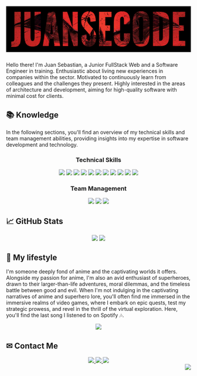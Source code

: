 <!-- About Me -->
<h1 align="center">
  <img height="125" src="./assets/JUANSECODE.png"/>
</h1>
Hello there! I'm Juan Sebastian, a Junior FullStack Web and a Software Engineer in training. Enthusiastic about living new experiences in companies within the sector. Motivated to continuously learn from colleagues and the challenges they present. Highly interested in the areas of architecture and development, aiming for high-quality software with minimal cost for clients.

<!-- Knowlege -->
## 📚 Knowledge
In the following sections, you'll find an overview of my technical skills and team management abilities, providing insights into my expertise in software development and technology.
<div align="center">
    <h3 align="center">Technical Skills</h3>
    <img src="https://img.shields.io/badge/HTML5-E34F26?style=for-the-badge&logo=html5&logoColor=white" />
    <img src="https://img.shields.io/badge/CSS3-1572B6?style=for-the-badge&logo=css3&logoColor=white" />
    <img src="https://img.shields.io/badge/Sass-CC6699?style=for-the-badge&logo=sass&logoColor=white" />
    <img src="https://img.shields.io/badge/JavaScript-323330?style=for-the-badge&logo=javascript&logoColor=F7DF1E" />
    <img src="https://img.shields.io/badge/node.js-6DA55F?style=for-the-badge&logo=node.js&logoColor=white" />
    <img src="https://img.shields.io/badge/Express.js-404D59?style=for-the-badge" />
    <img src="https://img.shields.io/badge/react-%2320232a.svg?style=for-the-badge&logo=react&logoColor=%2361DAFB" />
    <img src="https://img.shields.io/badge/python-3670A0?style=for-the-badge&logo=python&logoColor=ffdd54" />
    <img src="https://img.shields.io/badge/Java-ED8B00?style=for-the-badge&logo=openjdk&logoColor=white" />
    <img src="https://img.shields.io/badge/Spring-6DB33F?style=for-the-badge&logo=spring&logoColor=white" />
    <img src="https://img.shields.io/badge/MySQL-00000F?style=for-the-badge&logo=mysql&logoColor=white" />
</div>
<div align="center">
    <h3 align="center">Team Management</h3>
    <img src="https://img.shields.io/badge/Jira-0052CC?style=for-the-badge&logo=Jira&logoColor=white" />
    <img src="https://img.shields.io/badge/Slack-4A154B?style=for-the-badge&logo=slack&logoColor=white" />
    <img src="https://img.shields.io/badge/GitHub-100000?style=for-the-badge&logo=github&logoColor=white" />
</div>

<!-- Github Stats -->
## &#x1f4c8; GitHub Stats
<div align="center">
    <!-- Taked from: https://github.com/anuraghazra/github-readme-stats#readme -->
        <img  height="165px" src="https://github-readme-stats.vercel.app/api?username=juansecod&show_icons=true&hide=stars&theme=chartreuse-dark">
        <img src="https://github-readme-stats.vercel.app/api/top-langs/?username=juansecod&layout=compact&size_weight=0.5&count_weight=0.5&theme=chartreuse-dark&hide=purebasic,jupyter%20notebook">
</div>

<!-- Personal Life -->
## 👾 My lifestyle
I'm someone deeply fond of anime and the captivating worlds it offers. Alongside my passion for anime, I'm also an avid enthusiast of superheroes, drawn to their larger-than-life adventures, moral dilemmas, and the timeless battle between good and evil. When I'm not indulging in the captivating narratives of anime and superhero lore, you'll often find me immersed in the immersive realms of video games, where I embark on epic quests, test my strategic prowess, and revel in the thrill of the virtual exploration. Here, you'll find the last song I listened to on Spotify 🎶.
<div align="center">
  <a href="https://open.spotify.com/user/22satxe4rt5fqy4ruusxtrmri">
    <img src="https://spotify-github-profile.vercel.app/api/view?uid=22satxe4rt5fqy4ruusxtrmri&cover_image=true&theme=natemoo-re&bar_color=4771d1&bar_color_cover=true">
  </a>
</div>

<!-- Contact -->
## ✉ Contact Me
<div align="center">
    <a href="https://www.linkedin.com/in/Juansecode">
        <img src="https://img.shields.io/badge/linkedin-%230077B5.svg?style=for-the-badge&logo=linkedin&logoColor=white" />
    </a>
    <a href="mailto:juan.sebastianri28@gmail.com">
        <img src="https://img.shields.io/badge/Gmail-D14836?style=for-the-badge&logo=gmail&logoColor=white" />
    </a>
    <a href="https://wa.me/+573044474610">
        <img src="https://img.shields.io/badge/WhatsApp-25D366?style=for-the-badge&logo=whatsapp&logoColor=white">
    </a>
</div>
<div align="right">
  <img src="https://komarev.com/ghpvc/?username=juansecod">
</div>
